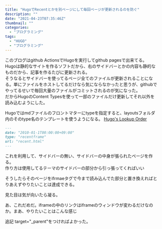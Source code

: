 ```yaml
---
title: "HugoでRecentとかを別ページにして毎回ページが更新されるのを防ぐ"
description: ""
date: "2021-04-23T07:35:46Z"
thumbnail: ""
categories:
  - "プログラミング"
tags:
  - "HUGO"
  - "プログラミング"
---
```

このブログはgithub ActionsでHugoを実行してgithub pagesで出来てる。<br>
Hugoは静的なサイトを作るソフトだから、右のサイドバーとかの内容も静的なものだから、記事を作るたびに更新される。<br>
そうなるとサイドバーを使ってるページ全てのファイルが更新されることになる。単にファイルをホストしてるだけなら気にならなかったと思うが、githubでやってるせいで毎回大量のファイルがコミットされるのが気になった。<br>
だからHugoのContent Typesを使って一部のファイルだけ更新してそれ以外を読み込むようにした。<br>
<!--more-->
Hugoではmdファイルのフロントマターにtypeを指定すると、layoutsフォルダ内のそのtype名のテンプレートを使うようになる。
[Hugo's Lookup Order](https://gohugo.io/templates/lookup-order/)
```md
---
date: "2010-01-1T00:00:00+09:00"
type: "recentframe"
url: "recent.html"
---
```

これを利用して、サイドバーの無い、サイドバーの中身が張られたページを作る。<br>
作り方は使用してるテーマのサイドバーの部分から引っ張ってくればいい<br>

そうしたらそのページをifrmaeタグで今まで読み込んでた部分と置き換えればとりあえずやりたいことは達成できる。<br>

見た目は気が向いたら凝る。

あ、これだめだ。iframeの中のリンクはiframeのウィンドウが変わるだけなのか。まあ、やりたいことはこんな感じ

追記
target="_parent"をつければよかった。
